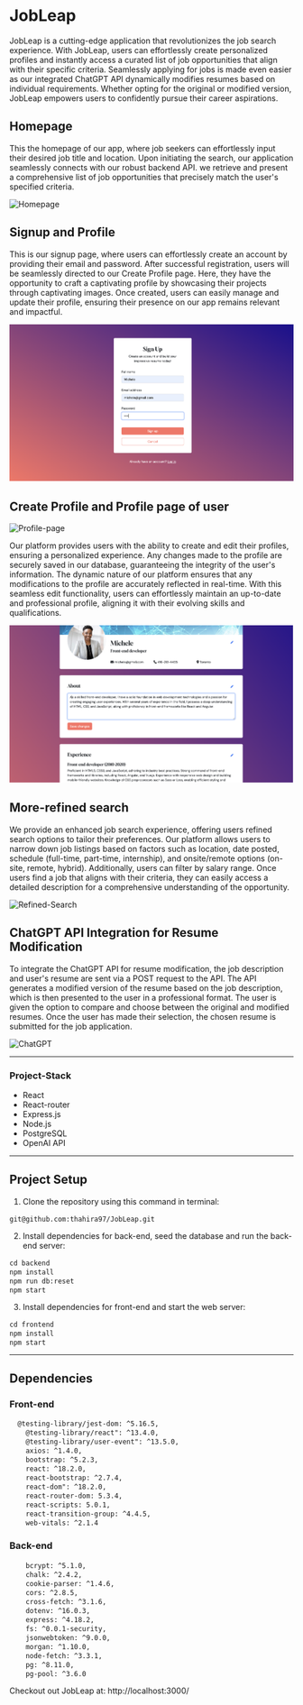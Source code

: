# JobLeap

JobLeap is a cutting-edge application that revolutionizes the job search experience. With JobLeap, users can effortlessly create personalized profiles and instantly access a curated list of job opportunities that align with their specific criteria. Seamlessly applying for jobs is made even easier as our integrated ChatGPT API dynamically modifies resumes based on individual requirements. Whether opting for the original or modified version, JobLeap empowers users to confidently pursue their career aspirations.

## Homepage

This the homepage of our app, where job seekers can effortlessly input their desired job title and location. Upon initiating the search, our application seamlessly connects with our robust backend API. we retrieve and present a comprehensive list of job opportunities that precisely match the user's specified criteria.

![Homepage](./docs/Homepage.gif)

## Signup and Profile

This is our signup page, where users can effortlessly create an account by providing their email and password. After successful registration, users will be seamlessly directed to our Create Profile page. Here, they have the opportunity to craft a captivating profile by showcasing their projects through captivating images. Once created, users can easily manage and update their profile, ensuring their presence on our app remains relevant and impactful.

![Signup-page](./docs/Signup-page.png)

## Create Profile and Profile page of user

![Profile-page](./docs/Profile.gif)

Our platform provides users with the ability to create and edit their profiles, ensuring a personalized experience. Any changes made to the profile are securely saved in our database, guaranteeing the integrity of the user's information. The dynamic nature of our platform ensures that any modifications to the profile are accurately reflected in real-time. With this seamless edit functionality, users can effortlessly maintain an up-to-date and professional profile, aligning it with their evolving skills and qualifications. 

![Edit](./docs/Edit-profile.png)


## More-refined search

We provide an enhanced job search experience, offering users refined search options to tailor their preferences. Our platform allows users to narrow down job listings based on factors such as location, date posted, schedule (full-time, part-time, internship), and onsite/remote options (on-site, remote, hybrid). Additionally, users can filter by salary range. Once users find a job that aligns with their criteria, they can easily access a detailed description for a comprehensive understanding of the opportunity. 

![Refined-Search](./docs/Filtered-search.gif)

## ChatGPT API Integration for Resume Modification

To integrate the ChatGPT API for resume modification, the job description and user's resume are sent via a POST request to the API. The API generates a modified version of the resume based on the job description, which is then presented to the user in a professional format. The user is given the option to compare and choose between the original and modified resumes. Once the user has made their selection, the chosen resume is submitted for the job application. 

![ChatGPT](./docs/ChatGPT.gif)

---

### Project-Stack

- React
- React-router
- Express.js
- Node.js
- PostgreSQL
- OpenAI API

---

## Project Setup

1. Clone the repository using this command in terminal: 

```
git@github.com:thahira97/JobLeap.git
```

2. Install dependencies for back-end, seed the database and run the back-end server:

```
cd backend
npm install
npm run db:reset
npm start
```
3. Install dependencies for front-end and start the web server:

```
cd frontend
npm install
npm start
```
---
## Dependencies

### Front-end

```
  @testing-library/jest-dom: ^5.16.5,
    @testing-library/react": ^13.4.0,
    @testing-library/user-event": ^13.5.0,
    axios: ^1.4.0,
    bootstrap: ^5.2.3,
    react: ^18.2.0,
    react-bootstrap: ^2.7.4,
    react-dom": ^18.2.0,
    react-router-dom: 5.3.4,
    react-scripts: 5.0.1,
    react-transition-group: ^4.4.5,
    web-vitals: ^2.1.4
```

### Back-end

```
    bcrypt: ^5.1.0,
    chalk: ^2.4.2,
    cookie-parser: ^1.4.6,
    cors: ^2.8.5,
    cross-fetch: ^3.1.6,
    dotenv: ^16.0.3,
    express: ^4.18.2,
    fs: ^0.0.1-security,
    jsonwebtoken: ^9.0.0,
    morgan: ^1.10.0,
    node-fetch: ^3.3.1,
    pg: ^8.11.0,
    pg-pool: ^3.6.0
```
Checkout out JobLeap at: http://localhost:3000/ 

